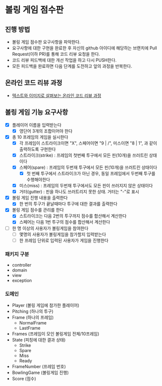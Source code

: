 # 볼링 게임 점수판
## 진행 방법
* 볼링 게임 점수판 요구사항을 파악한다.
* 요구사항에 대한 구현을 완료한 후 자신의 github 아이디에 해당하는 브랜치에 Pull Request(이하 PR)를 통해 코드 리뷰 요청을 한다.
* 코드 리뷰 피드백에 대한 개선 작업을 하고 다시 PUSH한다.
* 모든 피드백을 완료하면 다음 단계를 도전하고 앞의 과정을 반복한다.

## 온라인 코드 리뷰 과정
* [텍스트와 이미지로 살펴보는 온라인 코드 리뷰 과정](https://github.com/next-step/nextstep-docs/tree/master/codereview)

## 볼링 게임 기능 요구사항
- [X] 플레이어 이름을 입력받는다
    - [X] 영단어 3개의 조합이어야 한다
- [X] 총 10 프레임의 게임을 실시한다
    - [X] 각 프레임이 스트라이크이면 "X", 스페어이면 "9 | /", 미스이면 "8 | 1", 과 같이 출력하도록 구현한다
    - [X] 스트라이크(strike) : 프레임의 첫번째 투구에서 모든 핀(10개)을 쓰러트린 상태이다
    - [X] 스페어(spare) : 프레임의 두번재 투구에서 모든 핀(10개)을 쓰러트린 상태이다
        - [X] 첫 번째 투구에서 스트라이크가 아닌 경우, 동일 프레임에서 두번째 투구를 수행해야한다
    - [X] 미스(miss) : 프레임의 두번재 투구에서도 모든 핀이 쓰러지지 않은 상태이다
    - [X] 거터(gutter) : 핀을 하나도 쓰러트리지 못한 상태. 거터는 "-"로 표시
- [X] 볼링 게임 진행 내용을 출력한다
    - [X] 한 번의 투구가 끝날때마다 투구에 대한 결과를 출력한다
- [X] 볼링 게임 점수를 관리를 한다
  - [X] 스트라이크는 다음 2번의 투구까지 점수를 합산해서 계산한다
  - [X] 스페어는 다음 1번 투구의 점수를 합산해서 계산한다
- [ ] 한 명 이상의 사용자가 볼링게임을 참여한다
  - [ ] 몇명의 사용자가 볼링게임을 참가할지 입력받는다
  - [ ] 한 프레임 단위로 입력된 사용자가 게임을 진행한다

### 패키지 구분
- controller
- domain
- view
- exception

### 도메인
- Player (볼링 게임에 참가한 플레이어)
- Pitching (하나의 투구)
- Frame (하나의 프레임)
  - NormalFrame
  - LastFrame
- Frames (프레임이 모인 볼링게임 전체/10프레임)
- State (피칭에 대한 결과 상태)
  - Strike
  - Spare
  - Miss
  - Ready
- FrameNumber (프레임 번호)
- BowlingGame (볼링게임 진행)
- Score (점수)